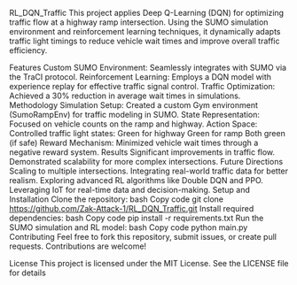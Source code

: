 RL_DQN_Traffic
This project applies Deep Q-Learning (DQN) for optimizing traffic flow at a highway ramp intersection. Using the SUMO simulation environment and reinforcement learning techniques, it dynamically adapts traffic light timings to reduce vehicle wait times and improve overall traffic efficiency.

Features
Custom SUMO Environment: Seamlessly integrates with SUMO via the TraCI protocol.
Reinforcement Learning: Employs a DQN model with experience replay for effective traffic signal control.
Traffic Optimization: Achieved a 30% reduction in average wait times in simulations.
Methodology
Simulation Setup: Created a custom Gym environment (SumoRampEnv) for traffic modeling in SUMO.
State Representation: Focused on vehicle counts on the ramp and highway.
Action Space: Controlled traffic light states:
Green for highway
Green for ramp
Both green (if safe)
Reward Mechanism: Minimized vehicle wait times through a negative reward system.
Results
Significant improvements in traffic flow.
Demonstrated scalability for more complex intersections.
Future Directions
Scaling to multiple intersections.
Integrating real-world traffic data for better realism.
Exploring advanced RL algorithms like Double DQN and PPO.
Leveraging IoT for real-time data and decision-making.
Setup and Installation
Clone the repository:
bash
Copy code
git clone https://github.com/Zak-Attack-1/RL_DQN_Traffic.git
Install required dependencies:
bash
Copy code
pip install -r requirements.txt
Run the SUMO simulation and RL model:
bash
Copy code
python main.py
Contributing
Feel free to fork this repository, submit issues, or create pull requests. Contributions are welcome!

License
This project is licensed under the MIT License. See the LICENSE file for details
